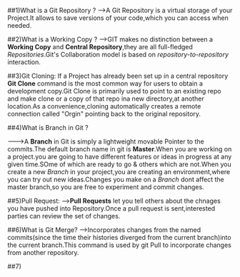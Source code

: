 ##1)What is a Git Repository ?
-->A Git Repository is a virtual storage of your Project.It allows to save versions of your code,which you can access when needed.

##2)What is a Working Copy ?
-->GIT makes no distinction between a **Working Copy** and **Central Repository**,they are all full-fledged *Repositories*.Git's Collaboration model is based on *repository-to-repository* interaction.

##3)Git Cloning:
 If a Project has already been set up in a central repository **Git Clone** command is the most common way for users to obtain a development copy.Git Clone is primarily used to point to an existing repo and make clone or a copy of that repo ina new directory,at another location.As a convenience,cloning automatically creates a remote connection called "Orgin" pointing back to the original repository.
 
 
##4)What is Branch in Git ?

 --->A **Branch** in Git is simply a lightweight movable Pointer to the commits.The default branch name in git is **Master**.When you are working on a project.you are going to have different features or ideas in progress at any given time.SOme of which are ready to go & others which are not.When you create a new *Branch* in your project,you are creating an environment,where you can try out new ideas.Changes you make on a *Branch* dont affect the master branch,so you are free to experiment and commit changes.
 
##5)Pull Request:
-->**Pull Requests** let you tell others about the chnages you have pushed into Repository.Once a pull request is sent,interested parties can review the set of changes.

##6)What is Git Merge?
-->Incorporates changes from the named commits(since the time their histories diverged from the current branch)into the current branch.This command is used by git Pull to incorporate changes from another repository.

##7)

